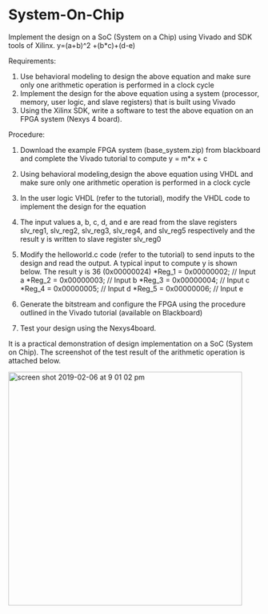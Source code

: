 # System-On-Chip

Implement the design on a SoC (System on a Chip) using Vivado and SDK tools of Xilinx.
y=(a+b)^2 +(b*c)+(d-e)

Requirements:
1. Use behavioral modeling to design the above equation and make sure only one arithmetic operation is performed in a clock cycle
2. Implement the design for the above equation using a system (processor, memory, user logic, and slave registers) that is built using Vivado
3. Using the Xilinx SDK, write a software to test the above equation on an FPGA system (Nexys 4 board).


Procedure:
1. Download the example FPGA system (base_system.zip) from blackboard and complete the Vivado tutorial to compute y = m*x + c
2. Using behavioral modeling,design the above equation using VHDL and make sure only one arithmetic operation is performed in a clock cycle
3. In the user logic VHDL (refer to the tutorial), modify the VHDL code to implement the design for the equation
4. The input values a, b, c, d, and e are read from the slave registers slv_reg1, slv_reg2, slv_reg3, slv_reg4, and slv_reg5 respectively and the result y is written to slave register slv_reg0

5. Modify the helloworld.c code (refer to the tutorial) to send inputs to the design and read the output. A typical input to compute y is shown below. The result y is 36
(0x00000024)
     *Reg_1 = 0x00000002; // Input a
     *Reg_2 = 0x00000003; // Input b
     *Reg_3 = 0x00000004; // Input c
     *Reg_4 = 0x00000005; // Input d
    *Reg_5 = 0x00000006; // Input e
6. Generate the bitstream and configure the FPGA using the procedure outlined in the Vivado tutorial (available on Blackboard)
7. Test your design using the Nexys4board.

It is a practical demonstration of design implementation on a SoC (System on Chip). The screenshot of the test result of the arithmetic operation is attached below.

<img width="467" alt="screen shot 2019-02-06 at 9 01 02 pm" src="https://user-images.githubusercontent.com/33227826/52388117-9959e100-2a52-11e9-9ec3-f6db44196bc0.png">

